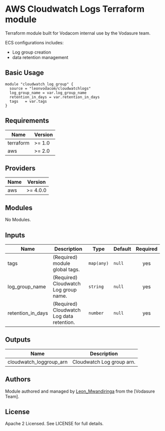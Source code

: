 # AWS Cloudwatch Logs Terraform module

Terraform module built for Vodacom internal use by the Vodasure team.

ECS configurations includes:

- Log group creation
- data retention management

## Basic Usage

```hcl
module "cloudwatch_log_group" {
  source = "leonvodacom/cloudwatchlogs"
  log_group_name = var.log_group_name
  retention_in_days = var.retention_in_days
  tags   = var.tags
}
```

## Requirements

| Name | Version |
|------|---------|
| terraform | >= 1.0 |
| aws | >= 2.0 |

## Providers

| Name | Version |
|------|---------|
| aws | >= 4.0.0 |

## Modules

No Modules.

## Inputs

| Name | Description | Type | Default | Required |
|------|-------------|------|---------|:--------:|
| tags | (Required) module global tags. | `map(any)` | `null` | yes |
| log_group_name | (Required) Cloudwatch Log group name. | `string` | `null` | yes |
| retention_in_days | (Required) Cloudwatch Log data retention. | `number` | `null` | yes |

## Outputs

| Name | Description |
|------|-------------|
| cloudwatch\_loggroup\_arn | Cloudwatch Log group arn. |

## Authors

Module authored and managed by [Leon_Mwandiringa](https://github.com/leonmwandiringa) from the [Vodasure Team].

## License

Apache 2 Licensed. See LICENSE for full details.
